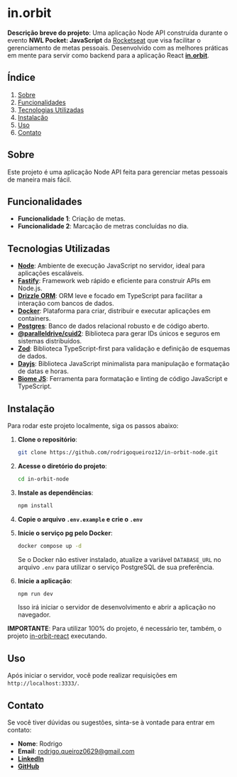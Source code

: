 # in.orbit

**Descrição breve do projeto**: Uma aplicação Node API construída durante o evento **NWL Pocket: JavaScript** da [Rocketseat](https://www.youtube.com/@rocketseat) que visa facilitar o gerenciamento de metas pessoais. Desenvolvido com as melhores práticas em mente para servir como backend para a aplicação React [**in.orbit**](https://github.com/rodrigoqueiroz12/in-orbit-react).

## Índice

1. [Sobre](#sobre)
2. [Funcionalidades](#funcionalidades)
3. [Tecnologias Utilizadas](#tecnologias-utilizadas)
4. [Instalação](#instalação)
5. [Uso](#uso)
8. [Contato](#contato)

## Sobre

Este projeto é uma aplicação Node API feita para gerenciar metas pessoais de maneira mais fácil.

## Funcionalidades

- **Funcionalidade 1**: Criação de metas.
- **Funcionalidade 2**: Marcação de metras concluídas no dia.

## Tecnologias Utilizadas

- [**Node**](https://nodejs.org/pt): Ambiente de execução JavaScript no servidor, ideal para aplicações escaláveis.
- [**Fastify**](https://fastify.dev/): Framework web rápido e eficiente para construir APIs em Node.js.
- [**Drizzle ORM**](https://orm.drizzle.team/): ORM leve e focado em TypeScript para facilitar a interação com bancos de dados.
- [**Docker**](https://www.docker.com/): Plataforma para criar, distribuir e executar aplicações em containers.
- [**Postgres**](https://www.postgresql.org/): Banco de dados relacional robusto e de código aberto.
- [**@paralleldrive/cuid2**](https://github.com/paralleldrive/cuid2): Biblioteca para gerar IDs únicos e seguros em sistemas distribuídos.
- [**Zod**](https://zod.dev/): Biblioteca TypeScript-first para validação e definição de esquemas de dados.
- [**Dayjs**](https://day.js.org/): Biblioteca JavaScript minimalista para manipulação e formatação de datas e horas.
- [**Biome JS**](https://biomejs.dev/pt-br/): Ferramenta para formatação e linting de código JavaScript e TypeScript.

## Instalação

Para rodar este projeto localmente, siga os passos abaixo:

1. **Clone o repositório**:

    ```bash
    git clone https://github.com/rodrigoqueiroz12/in-orbit-node.git
    ```

2. **Acesse o diretório do projeto**:

    ```bash
    cd in-orbit-node
    ```

3. **Instale as dependências**:

    ```bash
    npm install
    ```

4. **Copie o arquivo `.env.example` e crie o `.env`**

5. **Inicie o serviço pg pelo Docker**:

    ```bash
    docker compose up -d
    ```

    Se o Docker não estiver instalado, atualize a variável `DATABASE_URL` no arquivo `.env` para utilizar o serviço PostgreSQL de sua preferência.

5. **Inicie a aplicação**:

    ```bash
    npm run dev
    ```

    Isso irá iniciar o servidor de desenvolvimento e abrir a aplicação no navegador.

**IMPORTANTE**: Para utilizar 100% do projeto, é necessário ter, também, o projeto [in-orbit-react](https://www.github.com/rodrigoqueiroz12/in-orbit-react) executando.

## Uso

Após iniciar o servidor, você pode realizar requisições em `http://localhost:3333/`.

## Contato

Se você tiver dúvidas ou sugestões, sinta-se à vontade para entrar em contato:

- **Nome**: Rodrigo
- **Email**: rodrigo.queiroz0629@gmail.com
- [**LinkedIn**](https://www.linkedin.com/in/rodrigo-queiroz-a113a9212)
- [**GitHub**](https://github.com/rodrigoqueiroz12)
